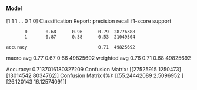 #### Model
[1 1 1 ... 0 1 0]
Classification Report:
              precision    recall  f1-score   support

           0       0.68      0.96      0.79  28776388
           1       0.87      0.38      0.53  21049304

    accuracy                           0.71  49825692
   macro avg       0.77      0.67      0.66  49825692
weighted avg       0.76      0.71      0.68  49825692

Accuracy: 0.7137016180327209
Confusion Matrix:
[[27525915  1250473]
 [13014542  8034762]]
Confusion Matrix (%):
[[55.24442089  2.5096952 ]
 [26.120143   16.12574091]]
